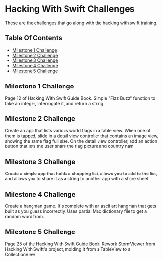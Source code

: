 # Hacking With Swift Challenges

These are the challenges that go along with the hacking with swift training.

## Table Of Contents
* [Milestone 1 Challenge](#milestone-1-challenge)
* [Milestone 2 Challenge](#milestone-2-challenge)
* [Milestone 3 Challenge](#milestone-3-challenge)
* [Milestone 4 Challenge](#milestone-4-challenge)
* [Milestone 5 Challenge](#milestone-5-challenge)

## Milestone 1 Challenge
Page 12 of Hacking With Swift Guide Book.
Simple "Fizz Buzz" function to take an integer, interrogate it, and return a string.


## Milestone 2 Challenge
Create an app that lists various world flags in a table view. When one of them is tapped, slide in a detail view controller that contains an image view, showing the same flag full size. On the detail view controller, add an action button that lets the user share the flag picture and country nam

## Milestone 3 Challenge
Create a simple app that holds a shopping list, allows you to add to the list, and allows you to share it as a string to another app with a share sheet

## Milestone 4 Challenge
Create a hangman game.  It's complete with an ascii art hangman that gets built as you guess incorrectly.  Uses partial Mac dictionary file to get a random word from.

## Milestone 5 Challenge
Page 25 of the Hacking With Swift Guide Book.
Rework StormViewer from Hacking With Swift's project, molding it from a TableView to a CollectionView
